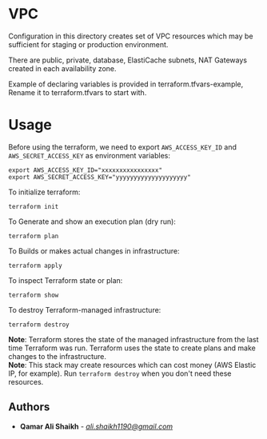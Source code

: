 VPC
============

Configuration in this directory creates set of VPC resources which may be sufficient for staging or production environment.

There are public, private, database, ElastiCache subnets, NAT Gateways created in each availability zone.

Example of declaring variables is provided in terraform.tfvars-example, Rename it to terraform.tfvars to start with.

Usage
=====

Before using the terraform, we need to export `AWS_ACCESS_KEY_ID` and `AWS_SECRET_ACCESS_KEY` as environment variables:

```
export AWS_ACCESS_KEY_ID="xxxxxxxxxxxxxxxx"
export AWS_SECRET_ACCESS_KEY="yyyyyyyyyyyyyyyyyyyy"
```
To initialize terraform:
```
terraform init
```
To Generate and show an execution plan (dry run):
```
terraform plan
```
To Builds or makes actual changes in infrastructure:
```
terraform apply
```
To inspect Terraform state or plan:
```
terraform show
```
To destroy Terraform-managed infrastructure:
```
terraform destroy
```
**Note**: Terraform stores the state of the managed infrastructure from the last time Terraform was run. Terraform uses the state to create plans and make changes to the infrastructure.  
**Note**: This stack may create resources which can cost money (AWS Elastic IP, for example). Run `terraform destroy` when you don't need these resources.  



## Authors

* **Qamar Ali Shaikh** - *ali.shaikh1190@gmail.com*

